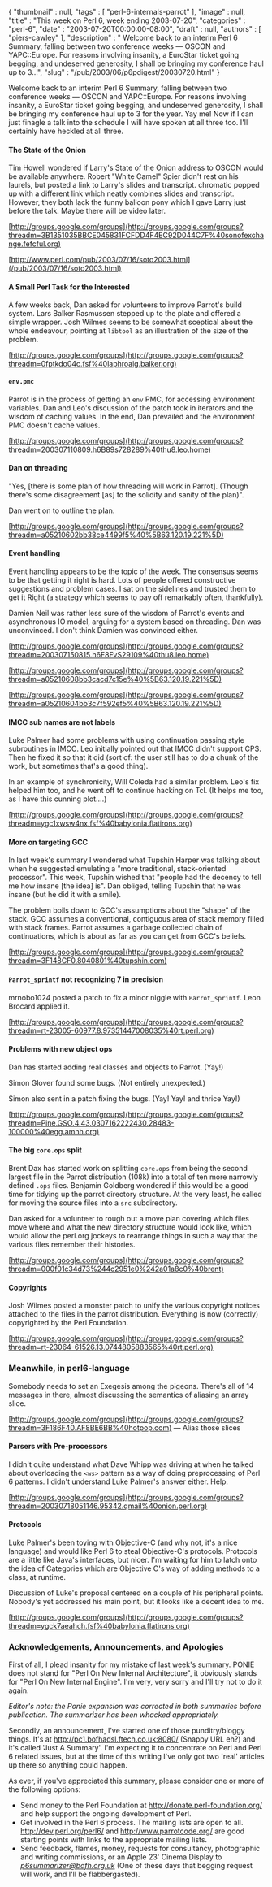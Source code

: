 {
   "thumbnail" : null,
   "tags" : [
      "perl-6-internals-parrot"
   ],
   "image" : null,
   "title" : "This week on Perl 6, week ending 2003-07-20",
   "categories" : "perl-6",
   "date" : "2003-07-20T00:00:00-08:00",
   "draft" : null,
   "authors" : [
      "piers-cawley"
   ],
   "description" : " Welcome back to an interim Perl 6 Summary, falling between two conference weeks &mdash; OSCON and YAPC::Europe. For reasons involving insanity, a EuroStar ticket going begging, and undeserved generosity, I shall be bringing my conference haul up to 3...",
   "slug" : "/pub/2003/06/p6pdigest/20030720.html"
}



Welcome back to an interim Perl 6 Summary, falling between two conference weeks — OSCON and YAPC::Europe. For reasons involving insanity, a EuroStar ticket going begging, and undeserved generosity, I shall be bringing my conference haul up to 3 for the year. Yay me! Now if I can just finagle a talk into the schedule I will have spoken at all three too. I'll certainly have heckled at all three.

#### The State of the Onion

Tim Howell wondered if Larry's State of the Onion address to OSCON would be available anywhere. Robert "White Camel" Spier didn't rest on his laurels, but posted a link to Larry's slides and transcript. chromatic popped up with a different link which neatly combines slides and transcript. However, they both lack the funny balloon pony which I gave Larry just before the talk. Maybe there will be video later.

[http://groups.google.com/groups](http://groups.google.com/groups?threadm=3B1351035BBCE045831FCFDD4F4EC92D044C7F%40sonofexchange.fefcful.org)

[http://www.perl.com/pub/2003/07/16/soto2003.html](/pub/2003/07/16/soto2003.html)

#### A Small Perl Task for the Interested

A few weeks back, Dan asked for volunteers to improve Parrot's build system. Lars Balker Rasmussen stepped up to the plate and offered a simple wrapper. Josh Wilmes seems to be somewhat sceptical about the whole endeavour, pointing at `libtool` as an illustration of the size of the problem.

[http://groups.google.com/groups](http://groups.google.com/groups?threadm=0fptkdo04c.fsf%40laphroaig.balker.org)

#### `env.pmc`

Parrot is in the process of getting an `env` PMC, for accessing environment variables. Dan and Leo's discussion of the patch took in iterators and the wisdom of caching values. In the end, Dan prevailed and the environment PMC doesn't cache values.

[http://groups.google.com/groups](http://groups.google.com/groups?threadm=200307110809.h6B89s728289%40thu8.leo.home)

#### Dan on threading

"Yes, \[there is some plan of how threading will work in Parrot\]. (Though there's some disagreement \[as\] to the solidity and sanity of the plan)".

Dan went on to outline the plan.

[http://groups.google.com/groups](http://groups.google.com/groups?threadm=a05210602bb38ce4499f5%40%5B63.120.19.221%5D)

#### Event handling

Event handling appears to be the topic of the week. The consensus seems to be that getting it right is hard. Lots of people offered constructive suggestions and problem cases. I sat on the sidelines and trusted them to get it Right (a strategy which seems to pay off remarkably often, thankfully).

Damien Neil was rather less sure of the wisdom of Parrot's events and asynchronous IO model, arguing for a system based on threading. Dan was unconvinced. I don't think Damien was convinced either.

[http://groups.google.com/groups](http://groups.google.com/groups?threadm=200307150815.h6F8FvS29109%40thu8.leo.home)

[http://groups.google.com/groups](http://groups.google.com/groups?threadm=a05210608bb3cacd7c15e%40%5B63.120.19.221%5D)

[http://groups.google.com/groups](http://groups.google.com/groups?threadm=a05210604bb3c7f592ef5%40%5B63.120.19.221%5D)

#### IMCC sub names are not labels

Luke Palmer had some problems with using continuation passing style subroutines in IMCC. Leo initially pointed out that IMCC didn't support CPS. Then he fixed it so that it did (sort of: the user still has to do a chunk of the work, but sometimes that's a good thing).

In an example of synchronicity, Will Coleda had a similar problem. Leo's fix helped him too, and he went off to continue hacking on Tcl. (It helps me too, as I have this cunning plot....)

[http://groups.google.com/groups](http://groups.google.com/groups?threadm=ygc1xwsw4nx.fsf%40babylonia.flatirons.org)

#### More on targeting GCC

In last week's summary I wondered what Tupshin Harper was talking about when he suggested emulating a "more traditional, stack-oriented processor". This week, Tupshin wished that "people had the decency to tell me how insane \[the idea\] is". Dan obliged, telling Tupshin that he was insane (but he did it with a smile).

The problem boils down to GCC's assumptions about the "shape" of the stack. GCC assumes a conventional, contiguous area of stack memory filled with stack frames. Parrot assumes a garbage collected chain of continuations, which is about as far as you can get from GCC's beliefs.

[http://groups.google.com/groups](http://groups.google.com/groups?threadm=3F148CF0.8040801%40tupshin.com)

#### `Parrot_sprintf` not recognizing 7 in precision

mrnobo1024 posted a patch to fix a minor niggle with `Parrot_sprintf`. Leon Brocard applied it.

[http://groups.google.com/groups](http://groups.google.com/groups?threadm=rt-23005-60977.8.97351447008035%40rt.perl.org)

#### Problems with new object ops

Dan has started adding real classes and objects to Parrot. (Yay!)

Simon Glover found some bugs. (Not entirely unexpected.)

Simon also sent in a patch fixing the bugs. (Yay! Yay! and thrice Yay!)

[http://groups.google.com/groups](http://groups.google.com/groups?threadm=Pine.GSO.4.43.0307162222430.28483-100000%40egg.amnh.org)

#### The big `core.ops` split

Brent Dax has started work on splitting `core.ops` from being the second largest file in the Parrot distribution (108k) into a total of ten more narrowly defined `.ops` files. Benjamin Goldberg wondered if this would be a good time for tidying up the parrot directory structure. At the very least, he called for moving the source files into a `src` subdirectory.

Dan asked for a volunteer to rough out a move plan covering which files move where and what the new directory structure would look like, which would allow the perl.org jockeys to rearrange things in such a way that the various files remember their histories.

[http://groups.google.com/groups](http://groups.google.com/groups?threadm=000f01c34d73%244c2951e0%242a01a8c0%40brent)

#### Copyrights

Josh Wilmes posted a monster patch to unify the various copyright notices attached to the files in the parrot distribution. Everything is now (correctly) copyrighted by the Perl Foundation.

[http://groups.google.com/groups](http://groups.google.com/groups?threadm=rt-23064-61526.13.0744805883565%40rt.perl.org)

### Meanwhile, in perl6-language

Somebody needs to set an Exegesis among the pigeons. There's all of 14 messages in there, almost discussing the semantics of aliasing an array slice.

[http://groups.google.com/groups](http://groups.google.com/groups?threadm=3F186F40.AF8BE6BB%40hotpop.com) — Alias those slices

#### Parsers with Pre-processors

I didn't quite understand what Dave Whipp was driving at when he talked about overloading the `<ws>` pattern as a way of doing preprocessing of Perl 6 patterns. I didn't understand Luke Palmer's answer either. Help.

[http://groups.google.com/groups](http://groups.google.com/groups?threadm=20030718051146.95342.qmail%40onion.perl.org)

#### Protocols

Luke Palmer's been toying with Objective-C (and why not, it's a nice language) and would like Perl 6 to steal Objective-C's protocols. Protocols are a little like Java's interfaces, but nicer. I'm waiting for him to latch onto the idea of Categories which are Objective C's way of adding methods to a class, at runtime.

Discussion of Luke's proposal centered on a couple of his peripheral points. Nobody's yet addressed his main point, but it looks like a decent idea to me.

[http://groups.google.com/groups](http://groups.google.com/groups?threadm=ygck7aeahch.fsf%40babylonia.flatirons.org)

### Acknowledgements, Announcements, and Apologies

First of all, I plead insanity for my mistake of last week's summary. PONIE does not stand for "Perl On New Internal Architecture", it obviously stands for "Perl On New Internal Engine". I'm very, very sorry and I'll try not to do it again.

*Editor's note: the Ponie expansion was corrected in both summaries before publication. The summarizer has been whacked appropriately.*

Secondly, an announcement, I've started one of those punditry/bloggy things. It's at <http://pc1.bofhadsl.ftech.co.uk:8080/> (Snappy URL eh?) and it's called 'Just A Summary'. I'm expecting it to concentrate on Perl and Perl 6 related issues, but at the time of this writing I've only got two 'real' articles up there so anything could happen.

As ever, if you've appreciated this summary, please consider one or more of the following options:

-   Send money to the Perl Foundation at <http://donate.perl-foundation.org/> and help support the ongoing development of Perl.
-   Get involved in the Perl 6 process. The mailing lists are open to all. <http://dev.perl.org/perl6/> and <http://www.parrotcode.org/> are good starting points with links to the appropriate mailing lists.
-   Send feedback, flames, money, requests for consultancy, photographic and writing commissions, or an Apple 23' Cinema Display to *<p6summarizer@bofh.org.uk>* (One of these days that begging request will work, and I'll be flabbergasted).

